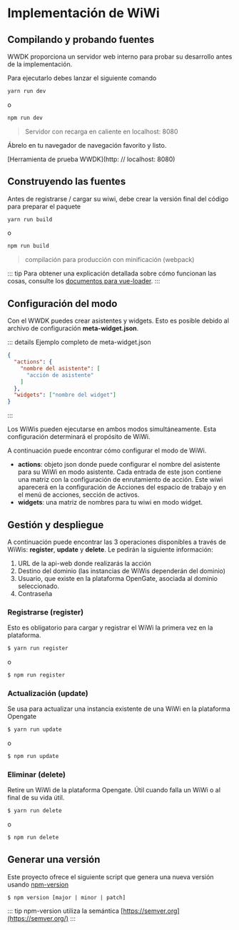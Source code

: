 # Implementación de WiWi

## Compilando y probando fuentes

WWDK proporciona un servidor web interno para probar su desarrollo antes de la implementación.

Para ejecutarlo debes lanzar el siguiente comando

```bash
yarn run dev
```
o
```bash
npm run dev
```

> Servidor con recarga en caliente en localhost: 8080

Ábrelo en tu navegador de navegación favorito y listo.

[Herramienta de prueba WWDK](http: // localhost: 8080)

## Construyendo las fuentes

Antes de registrarse / cargar su wiwi, debe crear la versión final del código para preparar el paquete

```bash
yarn run build
```
o
```bash
npm run build
```

> compilación para producción con minificación (webpack)

::: tip
Para obtener una explicación detallada sobre cómo funcionan las cosas, consulte los [documentos para vue-loader](http://vuejs.github.io/vue-loader).
:::

## Configuración del modo

Con el WWDK puedes crear asistentes y widgets. Esto es posible debido al archivo de configuración **meta-widget.json**.

::: details Ejemplo completo de meta-widget.json
```json
{
  "actions": {
    "nombre del asistente": [
      "acción de asistente"
    ]
  },
  "widgets": ["nombre del widget"]
}
```
:::

Los WiWis pueden ejecutarse en ambos modos simultáneamente. Esta configuración determinará el propósito de WiWi.

A continuación puede encontrar cómo configurar el modo de WiWi.

* **actions**: objeto json donde puede configurar el nombre del asistente para su WiWi en modo asistente. Cada entrada de este json contiene una matriz con la configuración de enrutamiento de acción. Este wiwi aparecerá en la configuración de Acciones del espacio de trabajo y en el menú de acciones, sección de activos.
* **widgets**: una matriz de nombres para tu wiwi en modo widget.

## Gestión y despliegue

A continuación puede encontrar las 3 operaciones disponibles a través de WiWis: **register**, **update** y **delete**.
Le pedirán la siguiente información:

1. URL de la api-web donde realizarás la acción
2. Destino del dominio (las instancias de WiWis dependerán del dominio)
3. Usuario, que existe en la plataforma OpenGate, asociada al dominio seleccionado.
4. Contraseña

### Registrarse (register)

Esto es obligatorio para cargar y registrar el WiWi la primera vez en la plataforma.

```bash
$ yarn run register
```
o
```bash
$ npm run register
```

### Actualización (update)

Se usa para actualizar una instancia existente de una WiWi en la plataforma Opengate

```bash
$ yarn run update
```
o
```bash
$ npm run update
```

### Eliminar (delete)

Retire un WiWi de la plataforma Opengate. Útil cuando falla un WiWi o al final de su vida útil.

```bash
$ yarn run delete
```
o
```bash
$ npm run delete
```

## Generar una versión

Este proyecto ofrece el siguiente script que genera una nueva versión usando [npm-version](https://docs.npmjs.com/cli/version)

```shell
$ npm version [major | minor | patch]
```

::: tip
npm-version utiliza la semántica [https://semver.org](https://semver.org/)
:::